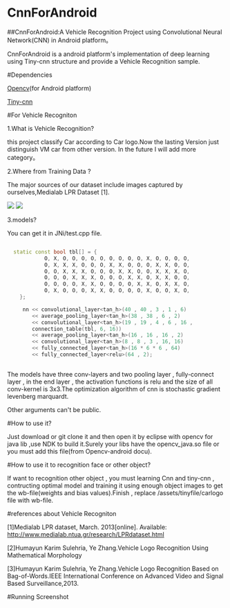 # CnnForAndroid
##CnnForAndroid:A Vehicle Recognition Project using Convolutional Neural Network(CNN) in Android platform。

CnnForAndroid is a android platform's implementation of deep learning using Tiny-cnn structure and provide a Vehicle Recognition sample.

#Dependencies

[Opencv](http://opencv.org/)(for Android platform)

[Tiny-cnn](https://github.com/nyanp/tiny-cnn#features)

#For Vehicle Recogniton 

1.What is Vehicle Recognition?

 this project classify Car according to Car logo.Now  the lasting Version just distinguish VM car from other version.
 In the future I will add more category。

2.Where from Training Data ?

The major sources of our dataset include images captured by ourselves,Medialab LPR Dataset [1].

![](https://github.com/zhangqianhui/CnnForAndroid/blob/master/photo%20for%20readme/20.jpg)
![](https://github.com/zhangqianhui/CnnForAndroid/blob/master/photo%20for%20readme/21.jpg) 

3.models?

You can get it in JNi/test.cpp file.

```cpp

  static const bool tbl[] = {
			O, X, O, O, O, O, O, O, O, O, O, X, O, O, O, O,
			O, X, X, X, O, O, O, X, X, O, O, O, X, X, O, O,
			O, O, X, X, X, O, O, O, X, X, O, O, X, X, X, O,
			O, O, O, X, X, X, O, O, O, X, X, O, X, X, O, O,
			O, O, O, O, X, X, O, O, O, O, X, X, O, X, X, O,
			O, X, O, O, O, X, X, O, O, O, O, X, O, O, X, O,
	};

	 nn << convolutional_layer<tan_h>(40 , 40 , 3 , 1 , 6)  
		<< average_pooling_layer<tan_h>(38 , 38 , 6 , 2)   
		<< convolutional_layer<tan_h>(19 , 19 , 4 , 6 , 16 ,
		connection_table(tbl, 6, 16))              
		<< average_pooling_layer<tan_h>(16 , 16 , 16 , 2)  
		<< convolutional_layer<tan_h>(8 , 8 , 3 , 16, 16) 
		<< fully_connected_layer<tan_h>(16 * 6 * 6 , 64)
		<< fully_connected_layer<relu>(64 , 2);
		
```
 The models have three conv-layers and two pooling layer , fully-connect layer , in the end layer , the activation functions is relu and the size of all conv-kernel is 3x3.The optimization algorithm of cnn  is stochastic gradient levenberg marquardt.
 
 Other arguments can't be public.
 
#How to use it?
 
 Just download or git clone it and then open it by eclipse with opencv for java lib ,use NDK to build it.Surely your libs have the opencv_java.so file or you must add this file(from Opencv-android docu).
 
#How to use it to recognition face or other object?

If want to recognition other object , you must learning Cnn and tiny-cnn , contructing optimal model and training it using 
enough object images to get the wb-file(weights and bias values).Finish , replace /assets/tinyfile/carlogo file with wb-file.

#references about Vehicle Recogniton

[1]Medialab LPR dataset, March. 2013[online]. Available: http://www.medialab.ntua.gr/research/LPRdataset.html

[2]Humayun Karim Sulehria, Ye Zhang.Vehicle Logo Recognition Using Mathematical Morphology

[3]Humayun Karim Sulehria, Ye Zhang.Vehicle Logo Recognition Based on Bag-of-Words.IEEE International Conference on Advanced Video and Signal Based Surveillance,2013.

#Running Screenshot





